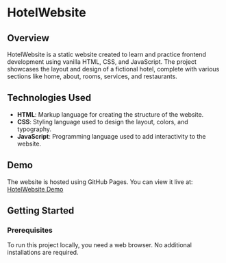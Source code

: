 # HotelWebsite

## Overview
HotelWebsite is a static website created to learn and practice frontend development using vanilla HTML, CSS, and JavaScript. The project showcases the layout and design of a fictional hotel, complete with various sections like home, about, rooms, services, and restaurants.

## Technologies Used
- **HTML**: Markup language for creating the structure of the website.
- **CSS**: Styling language used to design the layout, colors, and typography.
- **JavaScript**: Programming language used to add interactivity to the website.

## Demo
The website is hosted using GitHub Pages. You can view it live at: [HotelWebsite Demo](https://hansajaosu.github.io/)

## Getting Started

### Prerequisites
To run this project locally, you need a web browser. No additional installations are required.



